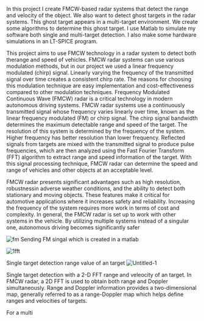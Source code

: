 In this project I create FMCW-based radar systems that detect the range and velocity of the object.
We also want to detect ghost targets in the radar systems. This ghost target appears in a multi-target environment. We create some algorithms to determine this ghost target. I use Matlab to simulate my software both single and multi-target detection. I also make some hardware simulations in an LT-SPICE program.

This project aims to use FMCW technology in a radar system to detect both therange and speed of vehicles. FMCW radar systems can use various modulation methods, but in our project we used a linear frequency modulated (chirp) signal. Linearly varying the frequency of the transmitted signal over time creates a consistent chirp rate. The reasons for choosing this modulation technique are easy implementation and cost-effectiveness compared to other modulation techniques. Frequency Modulated Continuous Wave (FMCW) radar is a critical technology in modern autonomous driving systems. FMCW radar systems use a continuously transmitted signal whose frequency varies linearly over time, known as the linear frequency modulated (FM) or chirp signal. The chirp signal bandwidth determines the maximum detectable range and speed of the target. The resolution of this system is determined by the frequency of the system. Higher frequency has better resolution than lower frequency. Reflected signals from targets are mixed with the transmitted signal to produce pulse frequencies, which are then analyzed using the Fast Fourier Transform (FFT) algorithm to extract range and speed information of the target. With this signal processing technique, FMCW radar can determine the speed and range of vehicles and other objects at an acceptable level.

FMCW radar presents significant advantages such as high resolution, robustnessin adverse weather conditions, and the ability to detect both stationary and moving objects. These features make it critical for automotive applications where it increases safety and reliability. Increasing the frequency of the system requires more work in terms of cost and complexity. In general, the FMCW radar is set up to work with other systems in the vehicle. By utilizing multiple systems instead of a singular one, autonomous driving becomes significantly safer


![fm](https://github.com/user-attachments/assets/e28bace3-dd84-482f-be81-d498bbb920b3)
Sending FM singal which is created in a matlab

![1fft](https://github.com/user-attachments/assets/79a6f10d-5caf-4057-9a42-82efb299f051)

Single target detection range value of an target
![Untitled-1](https://github.com/user-attachments/assets/51397457-76a2-484f-b1b0-0a402008a014)

Single target detection with a 2-D FFT range and veleocity of an target. In FMCW radar, a 2D FFT is used to obtain both range and Doppler simultaneously. Range and Doppler information provides a two-dimensional map, generally
referred to as a range-Doppler map which helps define ranges and velocities of targets.

For a multi
